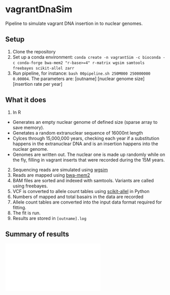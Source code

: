 # vagrantDnaSim

Pipeline to simulate vagrant DNA insertion in to nuclear genomes.

## Setup
1. Clone the repository
2. Set up a conda environment: `conda create -n vagrantSim -c bioconda -c conda-forge bwa-mem2 "r-base>=4" r-matrix wgsim samtools freebayes scikit-allel zarr`
3. Run pipeline, for instance: `bash 00pipeline.sh 250M000 250000000 0.00004`. The parameters are: [outname] [nuclear genome size] [insertion rate per year]

## What it does

1. In R
  * Generates an empty nuclear genome of defined size (sparse array to save memory).
  * Genetates a random extranuclear sequence of 16000nt length
  * Cylces through 15,000,000 years, checking each year if a substitution happens in the extranuclear DNA and is an insertion happens into the nuclear genome. 
  * Genomes are written out. The nuclear one is made up randomly while on the fly, filling in vagrant inserts that were recorded during the 15M years.
2. Sequencing reads are simulated using [wgsim](https://github.com/lh3/wgsim)
3. Reads are mapped using [bwa-mem2](https://github.com/bwa-mem2/bwa-mem2)
4. BAM files are sorted and indexed with samtools. Variants are called using freebayes.
5. VCF is converted to allele count tables using [scikit-allel](https://scikit-allel.readthedocs.io/en/stable/) in Python
6. Numbers of mapped and total basairs in the data are recorded
7. Allele count tables are converted into the input data format required for fitting. 
8. The fit is run.
9. Results are stored in `[outname].log`

## Summary of results
![GLM](Accuracy.pdf)
